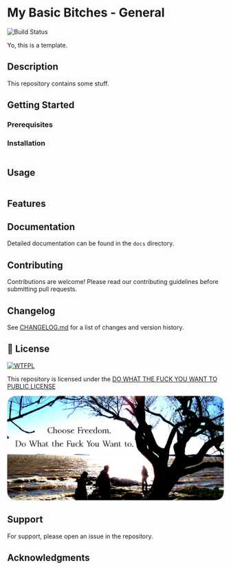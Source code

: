 # My Basic Bitches - General

![Build Status](https://img.shields.io/github/license/pistolwhip-justin/pistolwhip-justin.svg)

Yo, this is a template.

## Description

This repository contains some stuff.

## Getting Started

### Prerequisites

### Installation

```bash
```

## Usage

```
```

## Features

## Documentation

Detailed documentation can be found in the `docs` directory.

## Contributing

Contributions are welcome! Please read our contributing guidelines before submitting pull requests.

## Changelog

See [CHANGELOG.md](CHANGELOG.md) for a list of changes and version history.

## 📜 License

<a href="http://www.wtfpl.net/"><img
       src="http://www.wtfpl.net/wp-content/uploads/2012/12/wtfpl-badge-1.png"
       width="88" height="31" alt="WTFPL" /></a>

This repository is licensed under the [DO WHAT THE FUCK YOU WANT TO PUBLIC LICENSE](http://www.wtfpl.net/)

  ![license image](choose-freedom.png)

## Support

For support, please open an issue in the repository.

## Acknowledgments
